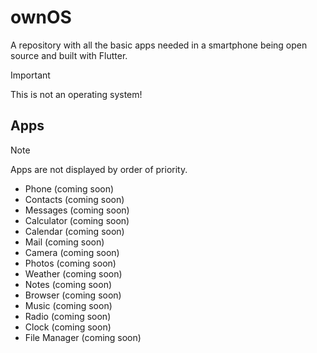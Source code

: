 # ownOS
A repository with all the basic apps needed in a smartphone being open source and built with Flutter.

> [!IMPORTANT]  
> This is not an operating system!

## Apps
> [!NOTE]  
> Apps are not displayed by order of priority.

- Phone (coming soon)
- Contacts (coming soon)
- Messages (coming soon)
- Calculator (coming soon)
- Calendar (coming soon)
- Mail (coming soon)
- Camera (coming soon)
- Photos (coming soon)
- Weather (coming soon)
- Notes (coming soon)
- Browser (coming soon)
- Music (coming soon)
- Radio (coming soon)
- Clock (coming soon)
- File Manager (coming soon)
